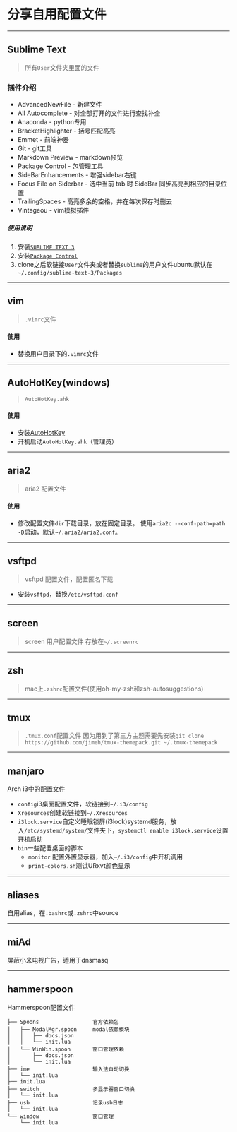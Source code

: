 # 分享自用配置文件
-------

## Sublime Text

> 所有`User`文件夹里面的文件

### 插件介绍

- AdvancedNewFile - 新建文件
- All Autocomplete - 对全部打开的文件进行查找补全
- Anaconda - python专用
- BracketHighlighter - 括号匹配高亮
- Emmet - 前端神器
- Git - git工具
- Markdown Preview - markdown预览
- Package Control - 包管理工具
- SideBarEnhancements - 增强sidebar右键
- Focus File on Siderbar - 选中当前 tab 时 SideBar 同步高亮到相应的目录位置
- TrailingSpaces - 高亮多余的空格，并在每次保存时删去
- Vintageou - vim模拟插件

##### 使用说明

1. 安装[`SUBLIME TEXT 3`](https://www.sublimetext.com/)
2. 安装[`Package Control`](https://packagecontrol.io/installation#Simple)
3. clone之后软链接`User`文件夹或者替换`sublime`的用户文件ubuntu默认在`~/.config/sublime-text-3/Packages`

---

## vim

> `.vimrc`文件

#### 使用

- 替换用户目录下的`.vimrc`文件

---

## AutoHotKey(windows)

> `AutoHotKey.ahk`

#### 使用

- 安装[AutoHotKey](http://ahkscript.org/)
- 开机启动`AutoHotKey.ahk`（管理员）

---

## aria2

> aria2  配置文件

#### 使用

- 修改配置文件`dir`下载目录，放在固定目录。 使用`aria2c --conf-path=path -D`启动，默认`~/.aria2/aria2.conf`。

---

## vsftpd

> vsftpd 配置文件，配置匿名下载

- 安装`vsftpd`，替换`/etc/vsftpd.conf`

---

## screen

> screen 用户配置文件 存放在`~/.screenrc`

---

## zsh
> mac上`.zshrc`配置文件(使用oh-my-zsh和zsh-autosuggestions)

---

## tmux
> `.tmux.conf`配置文件
因为用到了第三方主题需要先安装`git clone https://github.com/jimeh/tmux-themepack.git ~/.tmux-themepack`

---

## manjaro 
Arch i3中的配置文件
- `config`i3桌面配置文件，软链接到`~/.i3/config`
- `Xresources`创建软链接到`~/.Xresources`
- `i3lock.service`自定义睡眠锁屏(i3lock)systemd服务，放入`/etc/systemd/system/`文件夹下，`systemctl enable i3lock.service`设置开机启动
- `bin`一些配置桌面的脚本
  + `monitor` 配置外置显示器，加入`~/.i3/config`中开机调用
  + `print-colors.sh`测试URxvt颜色显示

---

## aliases
自用alias，在`.bashrc`或`.zshrc`中source

---

## miAd
屏蔽小米电视广告，适用于dnsmasq

---

## hammerspoon
Hammerspoon配置文件

```
├── Spoons                 官方依赖包
│   ├── ModalMgr.spoon     modal依赖模块
│   │   ├── docs.json
│   │   └── init.lua
│   └── WinWin.spoon       窗口管理依赖
│       ├── docs.json
│       └── init.lua
├── ime                    输入法自动切换
│   └── init.lua
├── init.lua
├── switch                 多显示器窗口切换
│   └── init.lua
├── usb                    记录usb日志
│   └── init.lua
└── window                 窗口管理
    └── init.lua
```
